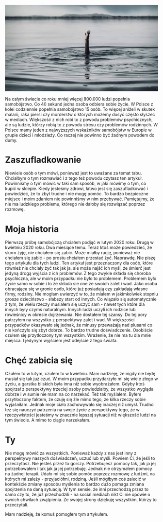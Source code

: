 ![Dla tych, którzy nie chcą żyć](images/2c6af58d-66d2-4594-8c55-8900f6c84c92.jpg)

Na całym świecie co roku mniej więcej 800.000 ludzi popełnia samobójstwo. Co 40 sekund jedna osoba odbiera sobie życie. W Polsce z kolei codziennie popełnia samobójstwo 15 osób. To więcej aniżeli w skutek malarii, raka piersi czy morderstw o których możemy dosyć często słyszeć w mediach. Większość z nich robi to z powodu problemów psychicznych, ale są ludzie, którzy robią to z powodu stresu czy problemów rodzinnych. W Polsce mamy jeden z najwyższych wskaźników samobójstw w Europie w grupie dzieci i młodzieży. Co raczej nie powinno być żadnym powodem do dumy.

# **Zaszufladkowanie**

Niewiele osób o tym mówi, ponieważ jest to uważane za temat tabu. Chciałbym o tym rozmawiać i z tego też powodu czytasz ten artykuł. Powinniśmy o tym mówić w taki sam sposób, w jaki mówimy o tym, co kupić w sklepie. Kiedy jesteśmy zdrowi, łatwo jest się zaszufladkować i powiedzieć, że to zbyt trudne i nie mogę pomóc. To bardzo bezpieczne miejsce i moim zdaniem nie powinniśmy w nim przebywać. Pamiętajmy, że nie ma ludzkiego problemu, którego nie dałoby się rozwiązać poprzez rozmowę.

# **Moja historia**

Pierwszą próbę samobójczą chciałem podjąć w lutym 2020 roku. Drugą w kwietniu 2020 roku. Dwa miesiące temu. Teraz ktoś może powiedzieć, że skoro żyję, nie chciałem się zabić. Może miałby rację, ponieważ nie chciałem się zabić - po prostu chciałem przestać żyć. Naprawdę. Nie piszę tego artykułu dla tych ludzi. Ten artykuł jest przeznaczony dla osób, które również nie chciały żyć tak jak ja, ale może najść ich myśl, że śmierć jest jedyną drogą wyjścia z ich problemów. Z tego zwykle składa się choroba psychiczna, ale w moim przypadku nie było to problemem. Problemem było życie samo w sobie i to że składa sie one ze swoich zalet i wad. Jako osoba obracająca się w gronie osób, które już posiadają czy zakładają własne firmy, rodziny. Nie mogłam uwierzyć w to, że miałem w jakimkolwiek stopniu grosze dzieciństwo - słabszy start od innych. Co wiązało się automatycznie z tym, że wielu rzeczy musiałem się uczyć sam - nawet tych które dla innych były czymś naturalnym. Innych ludzi uczyli ich rodzice lub rówieśnicy w okresie dojrzewania. Nie dostałem tej szansy. Do tej pory patrzyłem na wszystko z perspektywy zalet i wad. W większości przypadków okazywało się jednak, że minusy przeważają nad plusami co nie kończyło się zbyt dobrze. To bardzo trudne doświadczenie. Osobiście czułem się przytłoczony tym wszystkim. Wrażenie, że nie ma tu dla mnie miejsca. I jedynym wyjściem jest odejście z tego świata.

# **Chęć zabicia się**

Czułem to w lutym, czułem to w kwietniu. Mam nadzieję, że nigdy nie będę musiał się tak już czuć. W moim przypadku przydarzyło mi się wiele złego w życiu, a garstka bliskich była inna niż sobie wyobrażałem. Gdyby ktoś spojrzał z perspektywy trzeciej osoby powiedziałby, że wszystko wygląda dobrze i w sumie nie mam na co narzekać. Też tak myślałem. Byłem przytłoczony faktem, że czuję się źle mimo tego, że kilka rzeczy sobie wyjaśniłam. Jednak moje ciało zachowywało się inaczej niż umysł. Trudno też się nauczyć patrzenia na swoje życie z perspektywy tego, że w rzeczywistości jesteśmy w znacznie lepszej sytuacji niż większość ludzi na tym świecie. A mimo to ciągle narzekałam.

# **Ty**

Nie mogę mówić za wszystkich. Ponieważ każdy z nas jest inny z perspektywy naszych doświadczeń, uczuć lub myśli. Powiem Ci, że jeśli to przeczytasz. Nie jesteś przez to gorszy. Potrzebujesz pomocy tak, jak ja jej potrzebowałem i tak jak ja jej potrzebuję. Jednak nie otrzymałem pomocy na żadnej terapii. Udało mi się sobie pomóc poprzez rozmowę z ludźmi, na których mi zależy - przyjaciółmi, rodziną. Jeśli mógłbym coś zalecić w kontekście zmiany sposobu myślenia to bardzo dużo pomaga zmiana spojrzenia na daną sytuację. W tym sensie, że inni przechodzą przez to samo czy to, że już przechodzili - na social mediach nikt Ci nie opowie o swoich chwilach zwątpienia. Ze swojej strony dziękuję wszystkim, którzy to przeczytali.

Mam nadzieję, że komuś pomogłem tym artykułem.